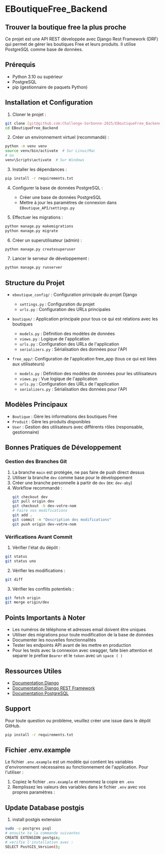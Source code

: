 # EBoutiqueFree_Backend
## Trouver la boutique free la plus proche 

Ce projet est une API REST développée avec Django Rest Framework (DRF) qui permet de gérer les boutiques Free et leurs produits. Il utilise PostgreSQL comme base de données.

## Prérequis

- Python 3.10 ou supérieur
- PostgreSQL
- pip (gestionnaire de paquets Python)

## Installation et Configuration

1. Cloner le projet :
```bash
git clone [git@github.com:Challenge-Sorbonne-2025/EBoutiqueFree_Backend.git]
cd EBoutiqueFree_Backend
```

2. Créer un environnement virtuel (recommandé) :
```bash
python -m venv venv
source venv/bin/activate  # Sur Linux/Mac
# ou
venv\Scripts\activate  # Sur Windows
```

3. Installer les dépendances :
```bash
pip install -r requirements.txt
```

4. Configurer la base de données PostgreSQL :
   - Créer une base de données PostgreSQL
   - Mettre à jour les paramètres de connexion dans `EBoutique_API/settings.py`

5. Effectuer les migrations :
```bash
python manage.py makemigrations
python manage.py migrate
```

6. Créer un superutilisateur (admin) :
```bash
python manage.py createsuperuser
```

7. Lancer le serveur de développement :
```bash
python manage.py runserver
```

## Structure du Projet

- `eboutique_config/` : Configuration principale du projet Django
  - `settings.py` : Configuration du projet
  - `urls.py` : Configuration des URLs principales
- `boutique/` : Application principale pour  tous ce qui est relations avec les boutiques
  - `models.py` : Définition des modèles de données
  - `views.py` : Logique de l'application
  - `urls.py` : Configuration des URLs de l'application
  - `serializers.py` : Sérialisation des données pour l'API

- `free_app/`: Configuration de l'application free_app (tous ce qui est liées aux utilisateurs)
  - `models.py` : Définition des modèles de données pour les utiliisateurs
  - `views.py` : Vue logique de l'application
  - `urls.py` : Configuration des URLs de l'application
  - `serializers.py` : Sérialisation des données pour l'API

## Modèles Principaux

- `Boutique` : Gère les informations des boutiques Free
- `Produit` : Gère les produits disponibles
- `User` : Gestion des utilisateurs avec différents rôles (responsable, gestionnaire)

## Bonnes Pratiques de Développement

### Gestion des Branches Git

1. La branche `main` est protégée, ne pas faire de push direct dessus
2. Utiliser la branche `dev` comme base pour le développement
3. Créer une branche personnelle à partir de `dev` (ex: `dev-aby`)
4. Workflow recommandé :
   ```bash
   git checkout dev
   git pull origin dev
   git checkout -b dev-votre-nom
   # Faire vos modifications
   git add .
   git commit -m "Description des modifications"
   git push origin dev-votre-nom
   ```

### Vérifications Avant Commit

1. Vérifier l'état du dépôt :
```bash
git status
git status uno
```

2. Vérifier les modifications :
```bash
git diff
```

3. Vérifier les conflits potentiels :
```bash
git fetch origin
git merge origin/dev
```

## Points Importants à Noter

- Les numéros de téléphone et adresses email doivent être uniques
- Utiliser des migrations pour toute modification de la base de données
- Documenter les nouvelles fonctionnalités
- Tester les endpoints API avant de les mettre en production
- Pour les tests avec la connexion avec swagger, faite bien attention et separer le prefixe `Bearer` et le `token` avec un `space ( )` 

## Ressources Utiles

- [Documentation Django](https://docs.djangoproject.com/)
- [Documentation Django REST Framework](https://www.django-rest-framework.org/)
- [Documentation PostgreSQL](https://www.postgresql.org/docs/)

## Support

Pour toute question ou problème, veuillez créer une issue dans le dépôt GitHub.

```bash
pip install -r requirements.txt
```

## Fichier .env.example

Le fichier `.env.example` est un modèle qui contient les variables d'environnement nécessaires au fonctionnement de l'application. Pour l'utiliser :

1. Copiez le fichier `.env.example` et renommez la copie en `.env`
2. Remplissez les valeurs des variables dans le fichier `.env` avec vos propres paramètres :

## Update Database postgis
1. install postgis extension
 ```bash
 sudo -u postgres psql 
 # ensuite ta la commande suivantes
 CREATE EXTENSION postgis;
 # verifie l'installation avec :
 SELECT PostGIS_Version();
 ```
 